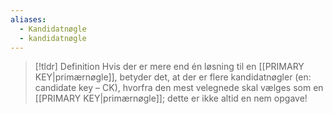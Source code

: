 ```yaml
---
aliases:
  - Kandidatnøgle
  - kandidatnøgle
---
```

> [!tldr] Definition
> Hvis der er mere end én løsning til en [[PRIMARY KEY|primærnøgle]], betyder det, at der er flere kandidatnøgler (en: candidate key – CK), hvorfra den mest velegnede skal vælges som en [[PRIMARY KEY|primærnøgle]]; dette er ikke altid en nem opgave!